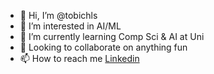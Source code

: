 - 👋 Hi, I’m @tobichls
- 👀 I’m interested in AI/ML
- 🌱 I’m currently learning Comp Sci & AI at Uni
- 💞️ Looking to collaborate on anything fun
- 📫 How to reach me [Linkedin](https://www.linkedin.com/in/tobi-fakoya)

<!---
tobichls/tobichls is a ✨ special ✨ repository because its `README.md` (this file) appears on your GitHub profile.
You can click the Preview link to take a look at your changes.
--->
